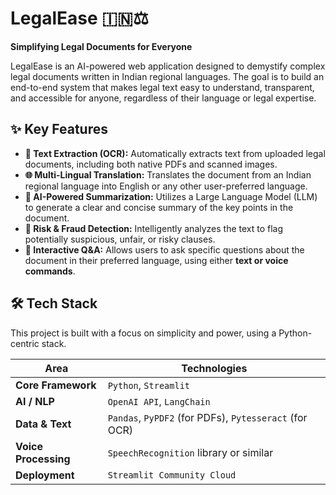 # LegalEase 🇮🇳⚖️

**Simplifying Legal Documents for Everyone**

LegalEase is an AI-powered web application designed to demystify complex legal documents written in Indian regional languages. The goal is to build an end-to-end system that makes legal text easy to understand, transparent, and accessible for anyone, regardless of their language or legal expertise.

## ✨ Key Features

* **📄 Text Extraction (OCR):** Automatically extracts text from uploaded legal documents, including both native PDFs and scanned images.
* **🌐 Multi-Lingual Translation:** Translates the document from an Indian regional language into English or any other user-preferred language.
* **🤖 AI-Powered Summarization:** Utilizes a Large Language Model (LLM) to generate a clear and concise summary of the key points in the document.
* **🚨 Risk & Fraud Detection:** Intelligently analyzes the text to flag potentially suspicious, unfair, or risky clauses.
* **🎤 Interactive Q&A:** Allows users to ask specific questions about the document in their preferred language, using either **text or voice commands**.

## 🛠️ Tech Stack

This project is built with a focus on simplicity and power, using a Python-centric stack.

| Area                  | Technologies                                      |
| --------------------- | ------------------------------------------------- |
| **Core Framework** | `Python`, `Streamlit`                             |
| **AI / NLP** | `OpenAI API`, `LangChain`                         |
| **Data & Text** | `Pandas`, `PyPDF2` (for PDFs), `Pytesseract` (for OCR) |
| **Voice Processing** | `SpeechRecognition` library or similar            |
| **Deployment** | `Streamlit Community Cloud`   

